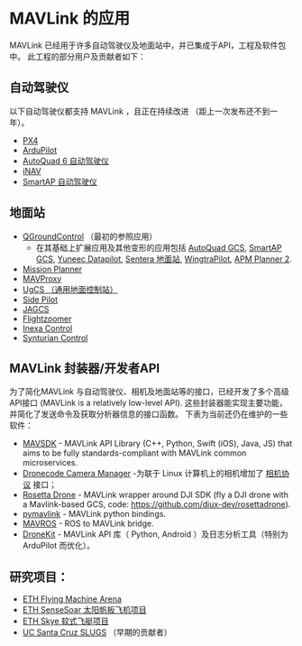 # MAVLink 的应用

MAVLink 已经用于许多自动驾驶仪及地面站中，并已集成于API，工程及软件包中。 此工程的部分用户及贡献者如下：

## 自动驾驶仪

以下自动驾驶仪都支持 MAVLink ，且正在持续改进 （距上一次发布还不到一年）。

* [PX4](http://px4.io/)
* [ArduPilot](http://ardupilot.org/)
* [AutoQuad 6 自动驾驶仪](http://autoquad.org)
* [iNAV](https://github.com/iNavFlight/inav/wiki)
* [SmartAP 自动驾驶仪](http://www.sky-drones.com/)

## 地面站

* [QGroundControl](http://qgroundcontrol.com/) （最初的参照应用） 
  * 在其基础上扩展应用及其他变形的应用包括 [AutoQuad GCS](http://autoquad.org/software-downloads/?category=2), [SmartAP GCS](http://sky-drones.com/smartap-gcs), [Yuneec Datapilot](http://us.yuneec.com/comm-en-datapilot), [Sentera 地面站](https://sentera.com/phx-drone/), [WingtraPilot](https://wingtra.com/software/), [APM Planner 2](http://ardupilot.org/planner2/index.html).
* [Mission Planner](http://ardupilot.org/planner/)
* [MAVProxy](http://ardupilot.github.io/MAVProxy/html/index.html)
* [UgCS （通用地面控制站）](https://www.ugcs.com/)
* [Side Pilot](http://sidepilot.net/)
* [JAGCS](https://github.com/MishkaRogachev/JAGCS)
* [Flightzoomer](https://flightzoomer.com/)
* [Inexa Control](https://www.insitu.com/information-delivery/command-and-control/icomc2)
* [Synturian Control](https://www.textronsystems.com/what-we-do/unmanned-systems/synturian)

## MAVLink 封装器/开发者API

为了简化MAVLink 与自动驾驶仪、相机及地面站等的接口，已经开发了多个高级API接口 (MAVLink is a relatively low-level API). 这些封装器能实现主要功能，并简化了发送命令及获取分析器信息的接口函数。 下表为当前还仍在维护的一些软件：

* [MAVSDK](https://mavsdk.mavlink.io/develop/en/) - MAVLink API Library (C++, Python, Swift (iOS), Java, JS) that aims to be fully standards-compliant with MAVLink common microservices.
* [Dronecode Camera Manager](https://camera-manager.dronecode.org/en/) -为联于 Linux 计算机上的相机增加了 [相机协议](../services/camera.md) 接口；
* [Rosetta Drone](https://www.youtube.com/watch?v=rBqEQoVGuzQ) - MAVLink wrapper around DJI SDK (fly a DJI drone with a Mavlink-based GCS, code: https://github.com/diux-dev/rosettadrone).
* [pymavlink](https://github.com/ArduPilot/pymavlink) - MAVLink python bindings.
* [MAVROS](https://github.com/mavlink/mavros) - ROS to MAVLink bridge.
* [DroneKit](http://dronekit.io/) - MAVLink API 库（ Python, Android ）及日志分析工具（特别为 ArduPilot 而优化）。

## 研究项目：

* [ETH Flying Machine Arena](http://www.idsc.ethz.ch/Research_DAndrea/FMA)
* [ETH SenseSoar 太阳帆板飞机项目](http://www.sensesoar.ethz.ch/doku.php?id=project) 
* [ETH Skye 软式飞艇项目](http://www.projectskye.ch/)
* [UC Santa Cruz SLUGS](http://slugsuav.soe.ucsc.edu/index.html) （早期的贡献者）